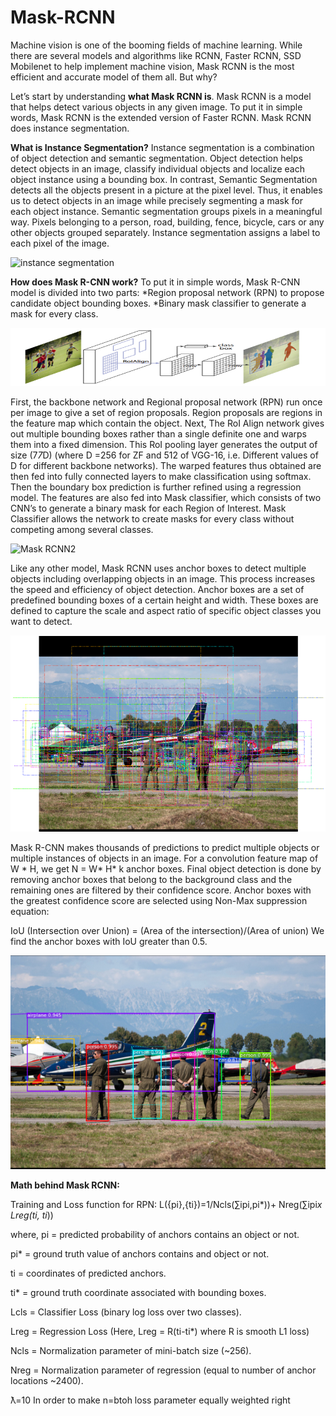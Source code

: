 # Mask-RCNN
Machine vision is one of the booming fields of machine learning. While there are several models and algorithms like RCNN, Faster RCNN, SSD Mobilenet to help implement machine vision, Mask RCNN is the most efficient and accurate model of them all. But why?



Let’s start by understanding **what Mask RCNN is**.
Mask RCNN is a model that helps detect various objects in any given image. To put it in simple words, Mask RCNN is the extended version of Faster RCNN. Mask RCNN does instance segmentation. 




**What is Instance Segmentation?**
Instance segmentation is a combination of object detection and semantic segmentation. Object detection helps detect objects in an image, classify individual objects and localize each object instance using a bounding box. In contrast, Semantic Segmentation detects all the objects present in a picture at the pixel level. Thus, it enables us to detect objects in an image while precisely segmenting a mask for each object instance.
Semantic segmentation groups pixels in a meaningful way. Pixels belonging to a person, road, building, fence, bicycle, cars or any other objects grouped separately. Instance segmentation assigns a label to each pixel of the image.

![instance segmentation](/images/instancesegmantation.png)

**How does Mask R-CNN work?**
To put it in simple words, Mask R-CNN model is divided into two parts:
*Region proposal network (RPN) to propose candidate object bounding boxes.
*Binary mask classifier to generate a mask for every class.

![Mask RCNN](/images/maskrcnn.png)

First, the backbone network and Regional proposal network (RPN) run once per image to give a set of region proposals. Region proposals are regions in the feature map which contain the object.
Next, The RoI Align network gives out multiple bounding boxes rather than a single definite one and warps them into a fixed dimension. This RoI pooling layer generates the output of size (7*7*D) (where D =256 for ZF and 512 of VGG-16, i.e. Different values of D for different backbone networks).
The warped features thus obtained are then fed into fully connected layers to make classification using softmax. Then the boundary box prediction is further refined using a regression model.
The features are also fed into Mask classifier, which consists of two CNN’s to generate a binary mask for each Region of Interest. Mask Classifier allows the network to create masks for every class without competing among several classes.

![Mask RCNN2](/images/maskrcnn2.png)

Like any other model, Mask RCNN uses anchor boxes to detect multiple objects including overlapping objects in an image. This process increases the speed and efficiency of object detection.  Anchor boxes are a set of predefined bounding boxes of a certain height and width. These boxes are defined to capture the scale and aspect ratio of specific object classes you want to detect.

![Prediction](/images/prediction.png)

Mask R-CNN makes thousands of predictions to predict multiple objects or multiple instances of objects in an image. For a convolution feature map of W * H, we get N = W* H* k anchor boxes. Final object detection is done by removing anchor boxes that belong to the background class and the remaining ones are filtered by their confidence score. Anchor boxes with the greatest confidence score are selected using Non-Max suppression equation:

IoU (Intersection over Union) = (Area of the intersection)/(Area of union)
We find the anchor boxes with IoU greater than 0.5.

![Prediction2](/images/prediction2.png)

**Math behind Mask RCNN:**



Training and Loss function for RPN:
L({pi},{ti})=1/Ncls(∑ipi,pi*))+ Nreg(∑ipi*x Lreg(ti, ti*))


where, 
pi = predicted probability of anchors contains an object or not.



pi* = ground truth value of anchors contains and object or not.


ti = coordinates of predicted anchors.


ti* = ground truth coordinate associated with bounding boxes.


Lcls = Classifier Loss (binary log loss over two classes).



Lreg = Regression Loss (Here, Lreg  = R(ti-ti*) where R is smooth L1 loss)


Ncls = Normalization parameter of mini-batch size (~256).


Nreg = Normalization parameter of regression (equal to number of anchor locations ~2400).


ƛ=10 In order to make n=btoh loss parameter equally weighted right



